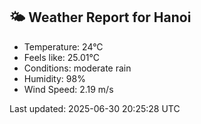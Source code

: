 <!-- WEATHER-START -->
## 🌤 Weather Report for Hanoi

- Temperature: 24°C
- Feels like: 25.01°C
- Conditions: moderate rain
- Humidity: 98%
- Wind Speed: 2.19 m/s

Last updated: 2025-06-30 20:25:28 UTC
<!-- WEATHER-END -->
